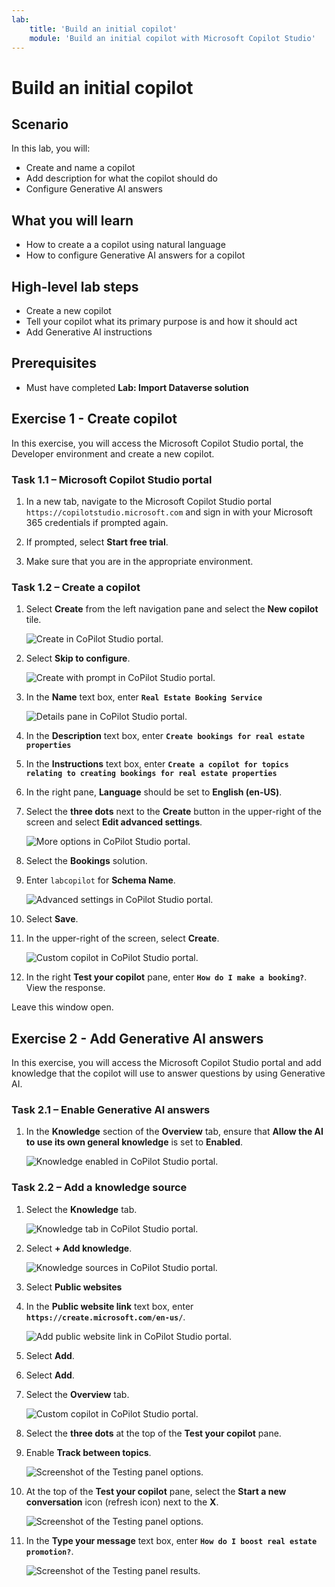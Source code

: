 ```yaml
---
lab:
    title: 'Build an initial copilot'
    module: 'Build an initial copilot with Microsoft Copilot Studio'
---
```


# Build an initial copilot

## Scenario

In this lab, you will:

- Create and name a copilot
- Add description for what the copilot should do
- Configure Generative AI answers

## What you will learn

- How to create a a copilot using natural language
- How to configure Generative AI answers for a copilot

## High-level lab steps

- Create a new copilot
- Tell your copilot what its primary purpose is and how it should act
- Add Generative AI instructions
  
## Prerequisites

- Must have completed **Lab: Import Dataverse solution**

## Exercise 1 - Create copilot

In this exercise, you will access the Microsoft Copilot Studio portal, the Developer environment and create a new copilot.

### Task 1.1 – Microsoft Copilot Studio portal

1. In a new tab, navigate to the Microsoft Copilot Studio portal `https://copilotstudio.microsoft.com` and sign in with your Microsoft 365 credentials if prompted again.

1. If prompted, select **Start free trial**.

1. Make sure that you are in the appropriate environment.

### Task 1.2 – Create a copilot

1. Select **Create** from the left navigation pane and select the **New copilot** tile.

    ![Create in CoPilot Studio portal.](../media/copilot-studio-create-tab.png)

1. Select **Skip to configure**.

    ![Create with prompt in CoPilot Studio portal.](../media/copilot-studio-create-with-prompt.png)

1. In the **Name** text box, enter **`Real Estate Booking Service`**

    ![Details pane in CoPilot Studio portal.](../media/copilot-studio-create-details.png)

1. In the **Description** text box, enter **`Create bookings for real estate properties`**

1. In the **Instructions** text box, enter **`Create a copilot for topics relating to creating bookings for real estate properties`**

1. In the right pane, **Language** should be set to **English (en-US)**.

1. Select the **three dots** next to the **Create** button in the upper-right of the screen and select **Edit advanced settings**.

    ![More options in CoPilot Studio portal.](../media/copilot-studio-more-options.png)

1. Select the **Bookings** solution.

1. Enter `labcopilot` for **Schema Name**.

    ![Advanced settings in CoPilot Studio portal.](../media/copilot-studio-advanced-settings.png)

1. Select **Save**.

1. In the upper-right of the screen, select **Create**.

    ![Custom copilot in CoPilot Studio portal.](../media/copilot-studio-copilot.png)

1. In the right **Test your copilot** pane, enter **`How do I make a booking?`**. View the response.

Leave this window open.

## Exercise 2 - Add Generative AI answers

In this exercise, you will access the Microsoft Copilot Studio portal and add knowledge that the copilot will use to answer questions by using Generative AI.

### Task 2.1 – Enable Generative AI answers

1. In the **Knowledge** section of the **Overview** tab, ensure that **Allow the AI to use its own general knowledge** is set to **Enabled**.

    ![Knowledge enabled in CoPilot Studio portal.](../media/knowledge-enabled.png)

### Task 2.2 – Add a knowledge source

1. Select the **Knowledge** tab.

    ![Knowledge tab in CoPilot Studio portal.](../media/knowledge-tab.png)

1. Select **+ Add knowledge**.

    ![Knowledge sources in CoPilot Studio portal.](../media/knowledge-sources.png)

1. Select **Public websites**

1. In the **Public website link** text box, enter **`https://create.microsoft.com/en-us/`**.

    ![Add public website link in CoPilot Studio portal.](../media/add-website-knowledge-source.png)

1. Select **Add**.

1. Select **Add**.

1. Select the **Overview** tab.

    ![Custom copilot in CoPilot Studio portal.](../media/copilot-studio-copilot2.png)

1. Select the **three dots** at the top of the **Test your copilot** pane.

1. Enable **Track between topics**.

    ![Screenshot of the Testing panel options.](../media/test-pane-options.png)

1. At the top of the **Test your copilot** pane, select the  **Start a new conversation** icon (refresh icon) next to the **X**.

    ![Screenshot of the Testing panel options.](../media/copilot-test-pane-start-new-conversation.png)

1. In the **Type your message** text box, enter **`How do I boost real estate promotion?`**.

    ![Screenshot of the Testing panel results.](../media/test-pane-results.png)
